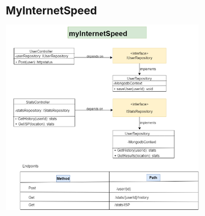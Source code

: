 # MyInternetSpeed
![Api-Design](https://github.com/tsxepo-web/MyInternetSpeed/blob/master/design.png)